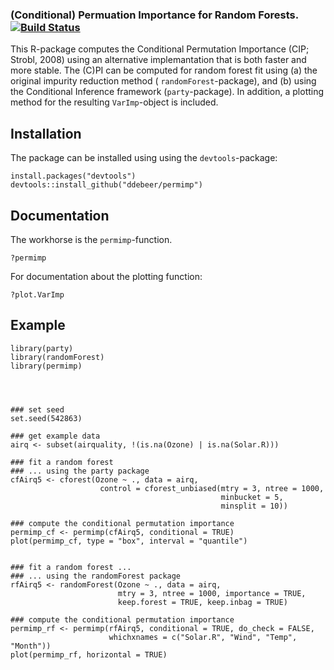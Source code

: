 ### (Conditional) Permuation Importance for Random Forests. [![Build Status](https://travis-ci.org/ddebeer/permimp.svg?branch=master)](https://travis-ci.org/ddebeer/permimp)

This R-package computes the Conditional Permutation Importance (CIP; Strobl, 2008) using an alternative implemantation that is both faster and more stable. The (C)PI can be computed for random forest fit using (a) the original impurity reduction method ( `randomForest`-package), and (b) using the Conditional Inference framework (`party`-package). In addition, a plotting method for the resulting `VarImp`-object is included.



## Installation


The package can be installed using using the `devtools`-package:

```
install.packages("devtools")
devtools::install_github("ddebeer/permimp")
```


## Documentation

The workhorse is the `permimp`-function. 

```
?permimp
```

For documentation about the plotting function:

```
?plot.VarImp
```

## Example

```
library(party)
library(randomForest)
library(permimp)




### set seed
set.seed(542863)

### get example data
airq <- subset(airquality, !(is.na(Ozone) | is.na(Solar.R)))

### fit a random forest 
### ... using the party package
cfAirq5 <- cforest(Ozone ~ ., data = airq,
                    control = cforest_unbiased(mtry = 3, ntree = 1000,
                                               minbucket = 5, 
                                               minsplit = 10))
                                               
### compute the conditional permutation importance
permimp_cf <- permimp(cfAirq5, conditional = TRUE)
plot(permimp_cf, type = "box", interval = "quantile")


### fit a random forest ...
### ... using the randomForest package         
rfAirq5 <- randomForest(Ozone ~ ., data = airq, 
                        mtry = 3, ntree = 1000, importance = TRUE, 
                        keep.forest = TRUE, keep.inbag = TRUE)
                        
### compute the conditional permutation importance                      
permimp_rf <- permimp(rfAirq5, conditional = TRUE, do_check = FALSE, 
                      whichxnames = c("Solar.R", "Wind", "Temp", "Month"))
plot(permimp_rf, horizontal = TRUE)
```
